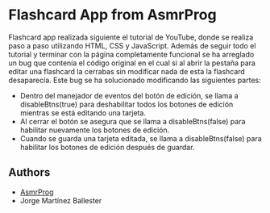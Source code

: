 
# Flashcard App from AsmrProg

Flashcard app realizada siguiente el tutorial de YouTube, donde se realiza paso a paso utilizando HTML, CSS y JavaScript.
Además de seguir todo el tutorial y terminar con la página completamente funcional se ha arreglado un bug que contenía el código original en el cual si al abrir la pestaña para editar una flashcard la cerrabas sin modificar nada de esta la flashcard desaparecía.
Este bug se ha solucionado modificando las siguientes partes:

- Dentro del manejador de eventos del botón de edición, se llama a disableBtns(true) para deshabilitar todos los botones de edición mientras se está editando una tarjeta.
- Al cerrar el botón se asegura que se llama a disableBtns(false) para habilitar nuevamente los botones de edición.
- Cuando se guarda una tarjeta editada, se llama a disableBtns(false) para habilitar los botones de edición después de guardar.



## Authors

- [AsmrProg](https://www.youtube.com/watch?v=Lmj3zkVSJY4&t=1441s)
- Jorge Martínez Ballester

